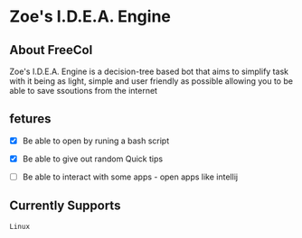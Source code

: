 # Zoe's I.D.E.A. Engine


## About FreeCol

Zoe's I.D.E.A. Engine is a decision-tree based bot that aims to simplify task with it being as light, simple and user friendly as possible allowing you to be able to save ssoutions from the internet


## fetures

- [x] Be able to open by runing a bash script
- [x] Be able to give out random Quick tips
- [ ] Be able to interact with some apps - open apps like intellij


## Currently Supports 
    Linux



